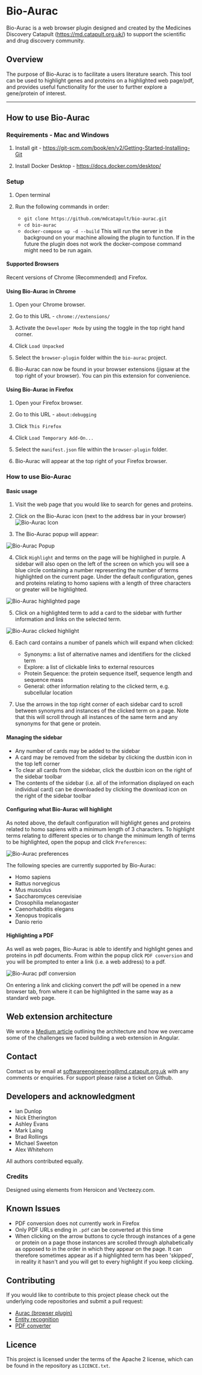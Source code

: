 # Bio-Aurac

Bio-Aurac is a web browser plugin designed and created by the Medicines Discovery Catapult (https://md.catapult.org.uk/) to support the scientific and drug discovery community.

## Overview
The purpose of Bio-Aurac is to facilitate a users literature search. This tool can be used to highlight genes and proteins on a highlighted web page/pdf, and provides useful functionality for the user to further explore a gene/protein of interest.


***

## How to use Bio-Aurac
### Requirements - Mac and Windows
1) Install git - https://git-scm.com/book/en/v2/Getting-Started-Installing-Git

2) Install Docker Desktop - https://docs.docker.com/desktop/

### Setup

1) Open terminal

2) Run the following commands in order: 

    - `git clone https://github.com/mdcatapult/bio-aurac.git`
    - `cd bio-aurac`
    - `docker-compose up -d --build`
    This will run the server in the background on your machine allowing the plugin to function. If in the future the plugin does not work the docker-compose command might need to be run again.

#### Supported Browsers

Recent versions of Chrome (Recommended) and Firefox.

#### Using Bio-Aurac in Chrome
1) Open your Chrome browser.

2) Go to this URL - `chrome://extensions/`

3) Activate the `Developer Mode` by using the toggle in the top right hand corner.

4) Click `Load Unpacked`

5) Select the `browser-plugin` folder within the `bio-aurac` project.

6) Bio-Aurac can now be found in your browser extensions (jigsaw at the top right of your browser). You can pin this extension for convenience.


#### Using Bio-Aurac in Firefox

1) Open your Firefox browser.

2) Go to this URL - `about:debugging`

3) Click `This Firefox`

4) Click `Load Temporary Add-On...`

5) Select the `manifest.json` file within the `browser-plugin` folder.

6) Bio-Aurac will appear at the top right of your Firefox browser.

### How to use Bio-Aurac

#### Basic usage

1) Visit the web page that you would like to search for genes and proteins.

2) Click on the Bio-Aurac icon (next to the address bar in your browser) 
![Bio-Aurac Icon](browser-plugin/assets/head-brains.icon.48.png "Bio-Aurac icon")

3) The Bio-Aurac popup will appear:

![Bio-Aurac Popup](browser-plugin/assets/Bio-Aurac-Popup.png)

4) Click `Highlight` and terms on the page will be highlighed in purple.  A sidebar will also open on the left of the screen on which  you will see a blue circle containing a number representing the number of terms highlighted on the current page.  Under the default configuration, genes and proteins relating to homo sapiens with a length of three characters or greater will be highlighted.

![Bio-Aurac highlighted page](browser-plugin/assets/Bio-Aurac-highlighted-page.png)


5) Click on a highlighted term to add a card to the sidebar with further information and links on the selected term.

![Bio-Aurac clicked highlight](browser-plugin/assets/Bio-Aurac-clicked-highlight.png)

6) Each card contains a number of panels which will expand when clicked:

   - Synonyms: a list of alternative names and identifiers for the clicked term 
   - Explore: a list of clickable links to external resources
   - Protein Sequence: the protein sequence itself, sequence length and sequence mass
   - General: other information relating to the clicked term, e.g. subcellular location

7) Use the arrows in the top right corner of each sidebar card to scroll between synonyms and instances of the clicked term on a page.  Note that this will scroll through all instances of the same term and any synonyms for that gene or protein.

#### Managing the sidebar

- Any number of cards may be added to the sidebar
- A card may be removed from the sidebar by clicking the dustbin icon in the top left corner
- To clear all cards from the sidebar, click the dustbin icon on the right of the sidebar toolbar
- The contents of the sidebar (i.e. all of the information displayed on each individual card) can be downloaded by clicking the download icon on the right of the sidebar toolbar

#### Configuring what Bio-Aurac will highlight

As noted above, the default configuration will highlight genes and proteins related to homo sapiens with a minimum length of 3 characters.  To highlight terms relating to different species or to change the minimum length of terms to be highlighted, open the popup and click `Preferences`:

![Bio-Aurac preferences](browser-plugin/assets/Bio-Aurac-preferences.png)

The following species are currently supported by Bio-Aurac:
- Homo sapiens
- Rattus norvegicus
- Mus musculus
- Saccharomyces cerevisiae
- Drosophilia melanogaster
- Caenorhabditis elegans
- Xenopus tropicalis
- Danio rerio

#### Highlighting a PDF

As well as web pages, Bio-Aurac is able to identify and highlight genes and proteins in pdf documents.  From within the popup click `PDF conversion` and you will be prompted to enter a link (i.e. a web address) to a pdf.  

![Bio-Aurac pdf conversion](browser-plugin/assets/Bio-Aurac-pdf.png)

On entering a link and clicking convert the pdf will be opened in a new browser tab, from where it can be highlighted in the same way as a standard web page.

## Web extension architecture

We wrote a [Medium article](https://medium.com/@nejetherington/building-a-web-extension-in-angular-1f77a5a71b85) outlining the architecture and how we overcame some of the challenges we faced building a web extension in Angular. 


## Contact
Contact us by email at [softwareengineering@md.catapult.org.uk](softwareengineering@md.catapult.org.uk) with any comments or enquiries.  For support please raise a ticket on Github.

## Developers and acknowledgment

- Ian Dunlop
- Nick Etherington
- Ashley Evans
- Mark Laing
- Brad Rollings
- Michael Sweeton
- Alex Whitehorn

All authors contributed equally.

### Credits
Designed using elements from Heroicon and Vecteezy.com.

## Known Issues

- PDF conversion does not currently work in Firefox
- Only PDF URLs ending in `.pdf` can be converted at this time
- When clicking on the arrow buttons to cycle through instances of a gene or protein on a page those instances are scrolled through alphabetically as opposed to in the order in which they appear on the page.  It can therefore sometimes appear as if a highlighted term has been 'skipped', in reality it hasn't and you will get to every highlight if you keep clicking.

## Contributing
If you would like to contribute to this project please check out the underlying code repositories and submit a pull request:

- [Aurac (browser plugin)](https://github.com/mdcatapult/aurac-web-plugin)
- [Entity recognition](https://github.com/mdcatapult/entity-recognition)
- [PDF converter](https://github.com/mdcatapult/PDF-Converter)

## Licence
This project is licensed under the terms of the Apache 2 license, which can be found in the repository as `LICENCE.txt`.
